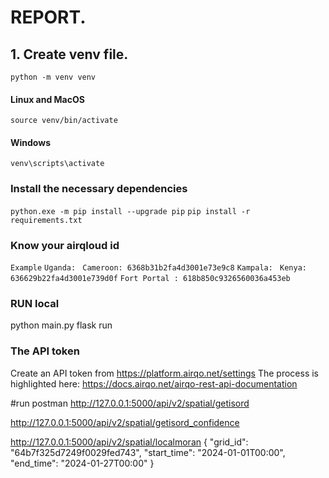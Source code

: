 # REPORT.

## 1. Create venv file.

`python -m venv venv`

#### Linux and MacOS

`source venv/bin/activate`

#### Windows

`venv\scripts\activate`

### Install the necessary dependencies

`python.exe -m pip install --upgrade pip`
`pip install -r requirements.txt`

### Know your airqloud id

`Example`
`Uganda: `
`Cameroon: 6368b31b2fa4d3001e73e9c8`
`Kampala: `
`Kenya: 636629b22fa4d3001e739d0f`
`Fort Portal : 618b850c9326560036a453eb`

### RUN local

python main.py
flask run

### The API token

Create an API token from https://platform.airqo.net/settings
The process is highlighted here: https://docs.airqo.net/airqo-rest-api-documentation

#run postman
http://127.0.0.1:5000/api/v2/spatial/getisord

http://127.0.0.1:5000/api/v2/spatial/getisord_confidence

http://127.0.0.1:5000/api/v2/spatial/localmoran
{
"grid_id": "64b7f325d7249f0029fed743",
"start_time": "2024-01-01T00:00",
"end_time": "2024-01-27T00:00"
}
